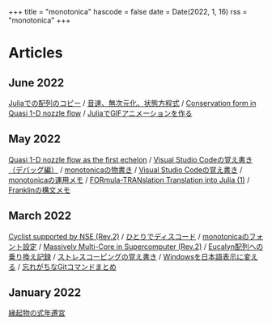 +++
title = "monotonica"
hascode = false
date = Date(2022, 1, 16)
rss = "monotonica"
+++

# Articles

## June 2022

[Juliaでの配列のコピー](/pages/022_copy-arrays-in-Julia/)
/
[音速、無次元化、状態方程式](/pages/021_a-nondim-prhort/)
/
[Conservation form in Quasi 1-D nozzle flow](/pages/020_quasi1d-nozzle-flow2/)
/
[JuliaでGIFアニメーションを作る](/pages/019_gif-animation-by-Julia/)

## May 2022

[Quasi 1-D nozzle flow as the first echelon](/pages/018_quasi1d-nozzle-flow1/)
/
[Visual Studio Codeの覚え書き（デバッグ編）](/pages/017_howto-vscode-debug/)
/
[monotonicaの物書き](/pages/015_architectural-decision-records/)
/
[Visual Studio Codeの覚え書き](/pages/014_howto-vscode/)
/
[monotonicaの運用メモ](/pages/013_monotonica-in-gardenia/)
/
[FORmula-TRANslation Translation into Julia (1)](/pages/012_formula-translation-translation-into-julia1/)
/
[Franklinの構文メモ](/pages/011_franklin-syntax/)

## March 2022

[Cyclist supported by NSE (Rev.2)](/pages/010_cyclist-supported-by-nse/)
/
[ひとりでディスコード](/pages/009_lonely-discord/)
/
[monotonicaのフォント設定](/pages/008_changing-font-in-monotonica/)
/
[Massively Multi-Core in Supercomputer (Rev.2)](/pages/007_massively-multi-core-in-supercomputer/)
/
[Eucalyn配列への乗り換え記録](/pages/003_eucalyn-keyboard-layout/)
/
[ストレスコーピングの覚え書き](/pages/002_stress-coping/)
/
[Windowsを日本語表示に変える](/pages/006_windows-language-setting/)
/
[忘れがちなGitコマンドまとめ](/pages/004_git-command-reminder/)

## January 2022

[縁起物の式年遷宮](/pages/001_engimono-migration/)
